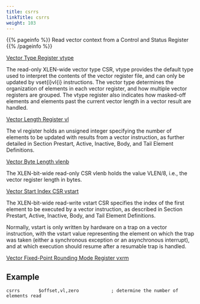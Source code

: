 ```yaml
---
title: csrrs
linkTitle: csrrs
weight: 103
---
```


{{% pageinfo %}}
Read vector context from a Control and Status Register
{{% /pageinfo %}}

[Vector Type Register vtype](https://github.com/riscv/riscv-v-spec/blob/master/v-spec.adoc#vector-type-register-vtype)

The read-only XLEN-wide vector type CSR, vtype provides the default type used to interpret the contents of the vector register file, and can only be updated by vset{i}vl{i} instructions. The vector type determines the organization of elements in each vector register, and how multiple vector registers are grouped. The vtype register also indicates how masked-off elements and elements past the current vector length in a vector result are handled.

[Vector Length Register vl](https://github.com/riscv/riscv-v-spec/blob/master/v-spec.adoc#35-vector-length-register-vl)

The vl register holds an unsigned integer specifying the number of elements to be updated with results from a vector instruction, as further detailed in Section Prestart, Active, Inactive, Body, and Tail Element Definitions.

[Vector Byte Length vlenb](https://github.com/riscv/riscv-v-spec/blob/master/v-spec.adoc#36-vector-byte-length-vlenb)

The XLEN-bit-wide read-only CSR vlenb holds the value VLEN/8, i.e., the vector register length in bytes.

[Vector Start Index CSR vstart](https://github.com/riscv/riscv-v-spec/blob/master/v-spec.adoc#37-vector-start-index-csr-vstart)


The XLEN-bit-wide read-write vstart CSR specifies the index of the first element to be executed by a vector instruction, as described in Section Prestart, Active, Inactive, Body, and Tail Element Definitions.

Normally, vstart is only written by hardware on a trap on a vector instruction, with the vstart value representing the element on which the trap was taken (either a synchronous exception or an asynchronous interrupt), and at which execution should resume after a resumable trap is handled.

[Vector Fixed-Point Rounding Mode Register vxrm](https://github.com/riscv/riscv-v-spec/blob/master/v-spec.adoc#38-vector-fixed-point-rounding-mode-register-vxrm)

## Example

```text
csrrs       $offset,vl,zero            ; determine the number of elements read
```